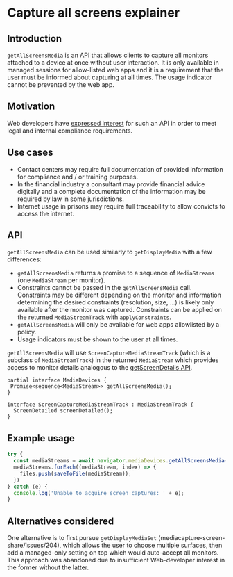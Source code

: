 # Capture all screens explainer

## Introduction
`getAllScreensMedia` is an API that allows clients to capture all monitors
attached to a device at once without user interaction. It is only available in
managed sessions for allow-listed web apps and it is a requirement
that the user must be informed about capturing at all times. The usage
indicator cannot be prevented by the web app.

## Motivation
Web developers have [expressed interest](https://github.com/w3c/mediacapture-screen-share/issues/204) for such an API in order to meet legal and internal
compliance requirements.

## Use cases
* Contact centers may require full documentation of provided information for
compliance and / or training purposes.
* In the financial industry a consultant may provide financial advice digitally
and a complete documentation of the information may be required by law in some
jurisdictions.
* Internet usage in prisons may require full traceability to allow convicts to
access the internet.

## API

`getAllScreensMedia` can be used similarly to `getDisplayMedia` with
a few differences:
* `getAllScreensMedia` returns a promise to a sequence of
`MediaStreams` (one `MediaStream` per monitor).
* Constraints cannot be passed in the `getAllScreensMedia` call. Constraints may be
different depending on the monitor and information determining the desired
constraints (resolution, size, …) is likely only available after the monitor
was captured. Constraints can be applied on the returned `MediaStreamTrack`
with `applyConstraints`.
* `getAllScreensMedia` will only be available for web apps allowlisted by a
policy.
* Usage indicators must be shown to the user at all times.

`getAllScreensMedia` will use `ScreenCaptureMediaStreamTrack` (which is a
subclass of `MediaStreamTrack`) in the returned `MediaStream` which provides
access to monitor details analogous to the
[getScreenDetails API](https://developer.chrome.com/articles/multi-screen-window-placement/#the-getscreendetails()-method).

```WebIdl
partial interface MediaDevices {
 Promise<sequence<MediaStream>> getAllScreensMedia();
}
```

```WebIdl
interface ScreenCaptureMediaStreamTrack : MediaStreamTrack {
  ScreenDetailed screenDetailed();
}
```

## Example usage
```js
try {
  const mediaStreams = await navigator.mediaDevices.getAllScreensMedia();
  mediaStreams.forEach((mediaStream, index) => {
    files.push(saveToFile(mediaStream));
  })
} catch (e) {
  console.log('Unable to acquire screen captures: ' + e);
}
```

## Alternatives considered
One alternative is to first pursue `getDisplayMediaSet` (mediacapture-screen-share/issues/204),
which allows the user to choose multiple surfaces, then add a managed-only setting on top which would auto-accept all monitors.
This approach was abandoned due to insufficient Web-developer interest in the former without the latter.
